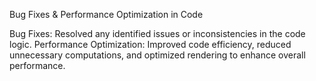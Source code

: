 Bug Fixes & Performance Optimization in Code

Bug Fixes: Resolved any identified issues or inconsistencies in the code logic.
Performance Optimization: Improved code efficiency, reduced unnecessary computations, and optimized rendering to enhance overall performance.

